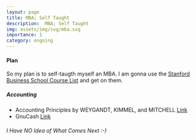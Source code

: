 ```yaml
---
layout: page
title: MBA; Self Taught
description:  MBA; Self Taught
img: assets/img/svg/mba.svg
importance: 1
category: ongoing
---
```


#### Plan

So my plan is to self-taugth myself an MBA. I am gonna use the [Stanford Business School Course List](https://bulletin.stanford.edu/departments/GSB/courses) and get on them.

##### Accounting

- Accounting Principles by WEYGANDT, KIMMEL, and MITCHELL [Link](https://www.wiley.com/en-us/Accounting+Principles%2C+14th+Edition-p-9781119707080)
- GnuCash [Link](https://www.gnucash.org/)

###### I Have NO Idea of What Comes Next :-)
